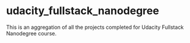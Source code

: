 # udacity_fullstack_nanodegree
This is an aggregation of all the projects completed for Udacity Fullstack Nanodegree course.
